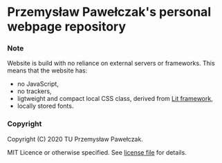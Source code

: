 # Przemysław Pawełczak's personal webpage repository

### Note

Website is build with no reliance on external servers or frameworks. This means that the website has:
- no JavaScript,
- no trackers,
- ligtweight and compact local CSS class, derived from [Lit framework](https://github.com/ajusa/lit),
- locally stored fonts.

### Copyright

Copyright (C) 2020 TU Przemysław Pawełczak.

MIT Licence or otherwise specified. See [license file](LICENSE) for details.
